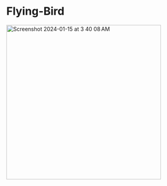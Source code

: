 # Flying-Bird
<img width="404" alt="Screenshot 2024-01-15 at 3 40 08 AM" src="https://github.com/crystal11111/Flying-Bird/assets/78241019/20b7128e-ce1a-4864-8817-e973c9b94c94">
